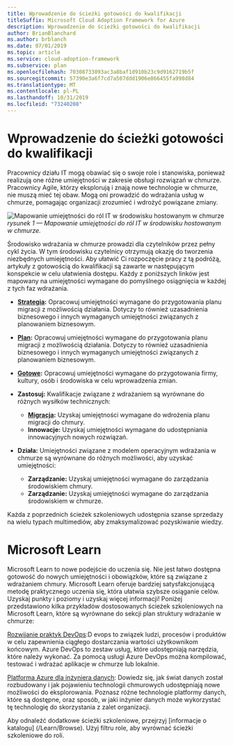 ```yaml
---
title: Wprowadzenie do ścieżki gotowości do kwalifikacji
titleSuffix: Microsoft Cloud Adoption Framework for Azure
description: Wprowadzenie do ścieżki gotowości do kwalifikacji
author: BrianBlanchard
ms.author: brblanch
ms.date: 07/01/2019
ms.topic: article
ms.service: cloud-adoption-framework
ms.subservice: plan
ms.openlocfilehash: 70308733893ac3a8baf1d910b23c9d9162719b5f
ms.sourcegitcommit: 57390e3a6f7cd7a507ddd1906e866455fa998d84
ms.translationtype: MT
ms.contentlocale: pl-PL
ms.lasthandoff: 10/31/2019
ms.locfileid: "73240208"
---
```

# <a name="getting-started-on-a-skills-readiness-path"></a>Wprowadzenie do ścieżki gotowości do kwalifikacji

Pracownicy działu IT mogą obawiać się o swoje role i stanowiska, ponieważ realizują one różne umiejętności w zakresie obsługi rozwiązań w chmurze. Pracownicy Agile, którzy eksplorują i znają nowe technologie w chmurze, nie muszą mieć tej obaw. Mogą oni prowadzić do wdrażania usług w chmurze, pomagając organizacji zrozumieć i wdrożyć powiązane zmiany.

![Mapowanie umiejętności do ról IT w środowisku hostowanym w chmurze](../_images/skills-guidance.png)
*rysunek 1 — Mapowanie umiejętności do ról IT w środowisku hostowanym w chmurze.*

Środowisko wdrażania w chmurze prowadzi dla czytelników przez pełny cykl życia. W tym środowisku czytelnicy otrzymują okazję do tworzenia niezbędnych umiejętności. Aby ułatwić Ci rozpoczęcie pracy z tą podróżą, artykuły z gotowością do kwalifikacji są zawarte w następującym konspekcie w celu ułatwienia dostępu. Każdy z poniższych linków jest mapowany na umiejętności wymagane do pomyślnego osiągnięcia w każdej z tych faz wdrażania.

- **[Strategia](../strategy/suggested-skills.md):** Opracowuj umiejętności wymagane do przygotowania planu migracji z możliwością działania. Dotyczy to również uzasadnienia biznesowego i innych wymaganych umiejętności związanych z planowaniem biznesowym.
- **[Plan](./suggested-skills.md):** Opracowuj umiejętności wymagane do przygotowania planu migracji z możliwością działania. Dotyczy to również uzasadnienia biznesowego i innych wymaganych umiejętności związanych z planowaniem biznesowym.
- **[Gotowe](../ready/suggested-skills.md):** Opracowuj umiejętności wymagane do przygotowania firmy, kultury, osób i środowiska w celu wprowadzenia zmian.

- **Zastosuj:** Kwalifikacje związane z wdrażaniem są wyrównane do różnych wysiłków technicznych:
  - **[Migracja](../migrate/expanded-scope/suggested-skills.md):** Uzyskaj umiejętności wymagane do wdrożenia planu migracji do chmury.
  - **Innowacje:** Uzyskaj umiejętności wymagane do udostępniania innowacyjnych nowych rozwiązań.

- **Działa:** Umiejętności związane z modelem operacyjnym wdrażania w chmurze są wyrównane do różnych możliwości, aby uzyskać umiejętności:
  - **Zarządzanie:** Uzyskaj umiejętności wymagane do zarządzania środowiskiem chmury.
  - **Zarządzanie:** Uzyskaj umiejętności wymagane do zarządzania środowiskiem w chmurze.

Każda z poprzednich ścieżek szkoleniowych udostępnia szanse sprzedaży na wielu typach multimediów, aby zmaksymalizować pozyskiwanie wiedzy.

# <a name="microsoft-learn"></a>Microsoft Learn

Microsoft Learn to nowe podejście do uczenia się. Nie jest łatwo dostępna gotowość do nowych umiejętności i obowiązków, które są związane z wdrażaniem chmury. Microsoft Learn oferuje bardziej satysfakcjonującą metodę praktycznego uczenia się, która ułatwia szybsze osiąganie celów. Uzyskaj punkty i poziomy i uzyskaj więcej informacji!
Poniżej przedstawiono kilka przykładów dostosowanych ścieżek szkoleniowych na Microsoft Learn, które są wyrównane do sekcji plan struktury wdrażanie w chmurze:

[Rozwijanie praktyk DevOps](learn/paths/evolve-your-devops-practices/):D evops to związek ludzi, procesów i produktów w celu zapewnienia ciągłego dostarczania wartości użytkownikom końcowym. Azure DevOps to zestaw usług, które udostępniają narzędzia, które należy wykonać. Za pomocą usługi Azure DevOps można kompilować, testować i wdrażać aplikacje w chmurze lub lokalnie.

[Platforma Azure dla inżyniera danych](learn/paths/azure-for-the-data-engineer/): Dowiedz się, jak świat danych został rozbudowany i jak pojawieniu technologii chmurowych udostępniają nowe możliwości do eksplorowania. Poznasz różne technologie platformy danych, które są dostępne, oraz sposób, w jaki inżynier danych może wykorzystać tę technologię do skorzystania z zalet organizacji.     

Aby odnaleźć dodatkowe ścieżki szkoleniowe, przejrzyj [informacje o katalogu] (/Learn/Browse). Użyj filtru role, aby wyrównać ścieżki szkoleniowe do roli.





